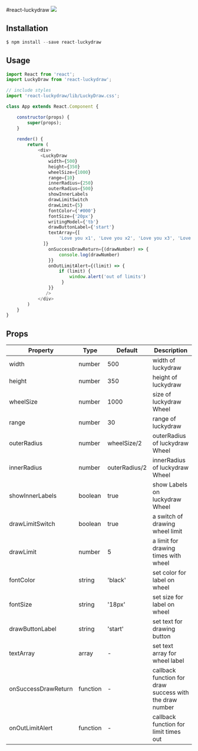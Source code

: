 #react-luckydraw
![](https://travis-ci.org/Gemerz/react-luckydraw.svg?branch=master)



## Installation

```js
$ npm install --save react-luckydraw
```

## Usage
``` javascript
import React from 'react';
import LuckyDraw from 'react-luckydraw';

// include styles
import 'react-luckydraw/lib/LuckyDraw.css';

class App extends React.Component {

    constructor(props) {
        super(props);
    }
    
    render() {
        return (
            <div>
             <LuckyDraw
                width={500}
                height={350}
                wheelSize={1000}
                range={10}
                innerRadius={250}
                outerRadius={500}
                showInnerLabels
                drawLimitSwitch
                drawLimit={5}
                fontColor={'#000'}
                fontSize={'20px'}
                writingModel={'tb'}
                drawButtonLabel={'start'}
                textArray={[
                    'Love you x1', 'Love you x2', 'Love you x3', 'Love you x4', 'Love you x5', 'Love you x6', 'Love you x7', 'Love you x8', 'Love you x9', 'Love you x10',
              ]}
                onSuccessDrawReturn={(drawNumber) => {
                    console.log(drawNumber)
                }}
                onOutLimitAlert={(limit) => {
                    if (limit) {
                        window.alert('out of limits')
                     }
                }}
               />  
            </div>
        )
    }
}
```

## Props

Property|Type|Default|Description
---|---|---|---
width|number|500|width of luckydraw
height|number|350|height of luckydraw
wheelSize|number|1000|size of luckydraw Wheel
range|number|30|range of luckydraw
outerRadius|number|wheelSize/2|outerRadius of luckydraw Wheel
innerRadius|number|outerRadius/2|innerRadius of luckydraw Wheel
showInnerLabels|boolean|true|show Labels on luckydraw Wheel
drawLimitSwitch|boolean|true|a switch of drawing wheel limit
drawLimit|number|5|a limit for drawing times with wheel
fontColor|string|'black'|set color for label on wheel
fontSize|string|'18px'|set size for label on wheel
drawButtonLabel|string|'start'|set text for drawing button
textArray|array| - |set text array for wheel label
onSuccessDrawReturn|function| - |callback function for draw success with the draw number
onOutLimitAlert|function| - |callback function for limit times out


